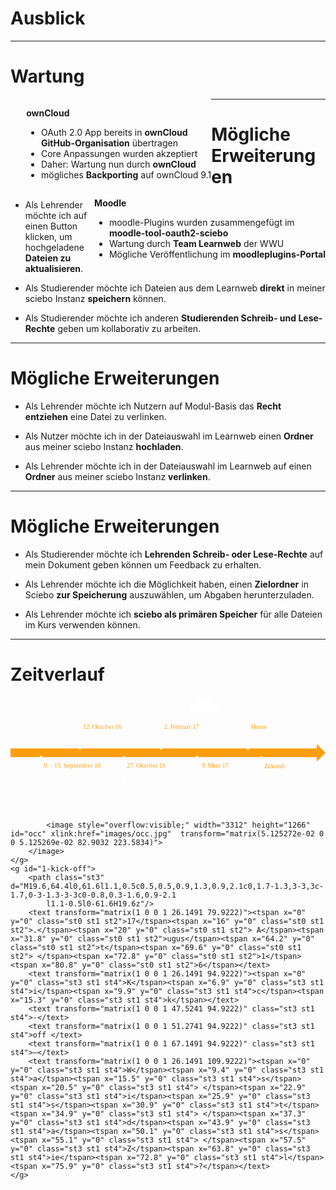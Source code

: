 <!-- .element: data-background-image="images/pixabay/photo-1210028.jpg" data-state="dim-background-light" -->
# Ausblick

---

# Wartung

<div style="text-align: left; float: left; padding-left:5%;">
  <p class="owncloud"><b>ownCloud</b></p>
  <ul>
    <li>OAuth 2.0 App bereits in <b>ownCloud <br> GitHub-Organisation</b> übertragen</li>
    <li>Core Anpassungen wurden akzeptiert</li>
		<li>Daher: Wartung nun durch <b>ownCloud</b></li>
		<li>mögliches <b>Backporting</b> auf ownCloud 9.1</li>
  </ul>
</div>

<div style="text-align: left; float: right;">
  <p class="moodle"><b>Moodle</b></p>
  <ul>
    <li>moodle-Plugins wurden zusammengefügt im <br> <b>moodle-tool-oauth2-sciebo</b></li>
		<li>Wartung durch <b>Team Learnweb</b> der WWU</li>
	<li>Mögliche Veröffentlichung im <b>moodleplugins-Portal</b></li>
  </ul>
</div>

---

# Mögliche Erweiterungen

* Als Lehrender möchte ich auf einen Button klicken, um hochgeladene **Dateien zu aktualisieren**.

* Als Studierender möchte ich Dateien aus dem Learnweb **direkt** in meiner sciebo Instanz **speichern** können.

* Als Studierender möchte ich anderen **Studierenden Schreib- und Lese-Rechte** geben um kollaborativ zu arbeiten.

---

# Mögliche Erweiterungen

* Als Lehrender möchte ich Nutzern auf Modul-Basis das **Recht entziehen** eine Datei zu verlinken.

* Als Nutzer möchte ich in der Dateiauswahl im Learnweb einen **Ordner** aus meiner sciebo Instanz **hochladen**.

* Als Lehrender möchte ich in der Dateiauswahl im Learnweb auf einen **Ordner** aus meiner sciebo Instanz **verlinken**.

---

# Mögliche Erweiterungen

* Als Studierender möchte ich **Lehrenden Schreib- oder Lese-Rechte** auf mein Dokument geben können um Feedback zu erhalten.

* Als Lehrender möchte ich die Möglichkeit haben, einen **Zielordner** in Sciebo **zur Speicherung** auszuwählen, um Abgaben herunterzuladen.

* Als Lehrender möchte ich **sciebo als primären Speicher** für alle Dateien im Kurs verwenden können.

---

<!-- .element: data-background-color="#20334d" -->
# Zeitverlauf

<svg version="1.1" xmlns="http://www.w3.org/2000/svg" xmlns:xlink="http://www.w3.org/1999/xlink" x="0px" y="0px" viewBox="0 0 789.1 288.5" xml:space="preserve">
	<style type="text/css">
		.st0{fill:#FD9E0F;}
		.st1{font-family:'SourceSansPro-Regular';}
		.st2{font-size:16px;}
		.st3{fill:#FFFFFF;}
		.st4{font-size:12px;}
	</style>
	<polygon id="zeitstrahl" class="st0" points="0,128.8 767.3,128.8 767.3,117.9 789.1,139.7 767.3,161.5 767.3,150.6 0,150.6 "/>
	<g id="8-zukunft" class="fragment" data-fragment-index="1">
		<text transform="matrix(1 0 0 1 635.4916 178.4447)"><tspan x="0" y="0" class="st0 st1 st2">Z</tspan><tspan x="8.5" y="0" class="st0 st1 st2">u</tspan><tspan x="17.3" y="0" class="st0 st1 st2">k</tspan><tspan x="25.2" y="0" class="st0 st1 st2">u</tspan><tspan x="33.9" y="0" class="st0 st1 st2">nft</tspan></text>
		<text transform="matrix(1 0 0 1 635.4916 193.4447)"><tspan x="0" y="0" class="st3 st1 st4">W</tspan><tspan x="9.4" y="0" class="st3 st1 st4">a</tspan><tspan x="15.5" y="0" class="st3 st1 st4">r</tspan><tspan x="19.6" y="0" class="st3 st1 st4">t</tspan><tspan x="23.6" y="0" class="st3 st1 st4">u</tspan><tspan x="30.1" y="0" class="st3 st1 st4">n</tspan><tspan x="36.8" y="0" class="st3 st1 st4">g </tspan><tspan x="45.2" y="0" class="st3 st1 st4">du</tspan><tspan x="58.3" y="0" class="st3 st1 st4">r</tspan><tspan x="62.4" y="0" class="st3 st1 st4">c</tspan><tspan x="67.9" y="0" class="st3 st1 st4">h</tspan><tspan x="74.4" y="0" class="st3 st1 st4"> </tspan></text>
		<text transform="matrix(1 0 0 1 712.2416 193.4447)"><tspan x="0" y="0" class="st3 st1 st4">ow</tspan><tspan x="15.1" y="0" class="st3 st1 st4">n</tspan><tspan x="21.7" y="0" class="st3 st1 st4">C</tspan><tspan x="28.5" y="0" class="st3 st1 st4">l</tspan><tspan x="31.5" y="0" class="st3 st1 st4">o</tspan><tspan x="38" y="0" class="st3 st1 st4">u</tspan><tspan x="44.5" y="0" class="st3 st1 st4">d</tspan></text>
		<text transform="matrix(1 0 0 1 635.4916 208.4447)" class="st3 st1 st4">u</text>
		<text transform="matrix(1 0 0 1 641.9916 208.4447)"><tspan x="0" y="0" class="st3 st1 st4">n</tspan><tspan x="6.6" y="0" class="st3 st1 st4">d</tspan><tspan x="13.3" y="0" class="st3 st1 st4"> </tspan><tspan x="15.6" y="0" class="st3 st1 st4">d</tspan><tspan x="22.3" y="0" class="st3 st1 st4">as</tspan><tspan x="33.4" y="0" class="st3 st1 st4"> </tspan></text>
		<text transform="matrix(1 0 0 1 677.7416 208.4447)"><tspan x="0" y="0" class="st3 st1 st4">L</tspan><tspan x="5.8" y="0" class="st3 st1 st4">e</tspan><tspan x="11.8" y="0" class="st3 st1 st4">a</tspan><tspan x="17.9" y="0" class="st3 st1 st4">r</tspan><tspan x="22" y="0" class="st3 st1 st4">n</tspan><tspan x="28.7" y="0" class="st3 st1 st4">w</tspan><tspan x="37.3" y="0" class="st3 st1 st4">e</tspan><tspan x="43.3" y="0" class="st3 st1 st4">b</tspan></text>
		<text transform="matrix(1 0 0 1 729.9916 208.4447)"><tspan x="0" y="0" class="st3 st1 st4">T</tspan><tspan x="6.4" y="0" class="st3 st1 st4">e</tspan><tspan x="12.4" y="0" class="st3 st1 st4">a</tspan><tspan x="18.5" y="0" class="st3 st1 st4">m</tspan></text>
		<path class="st3" d="M628.3,147.8c1.7,0,3,1.3,3,3c0,0.8-0.3,1.6-0.9,2.1l-1.1,0.5l0,61.5h-2l0-61.5l-1.1-0.5
			c-0.5-0.5-0.9-1.3-0.9-2.1C625.3,149.1,626.6,147.8,628.3,147.8z"/>
	</g>
	<g id="7-abschlusspraesentation">
		<path class="st3" d="M596.2,65.2l0,61.5l1.1,0.5c0.5,0.5,0.9,1.3,0.9,2.1c0,1.7-1.3,3-3,3c-1.7,0-3-1.3-3-3c0-0.8,0.3-1.6,0.9-2.1
			l1.1-0.5l0-61.5H596.2z"/>
		<text transform="matrix(1 0 0 1 602.4307 79.9222)"><tspan x="0" y="0" class="st0 st1 st2">H</tspan><tspan x="10.4" y="0" class="st0 st1 st2">e</tspan><tspan x="18.3" y="0" class="st0 st1 st2">u</tspan><tspan x="27" y="0" class="st0 st1 st2">t</tspan><tspan x="32.4" y="0" class="st0 st1 st2">e</tspan></text>
		<text transform="matrix(1 0 0 1 602.4307 94.9222)"><tspan x="0" y="0" class="st3 st1 st4">A</tspan><tspan x="6.5" y="0" class="st3 st1 st4">b</tspan><tspan x="13.1" y="0" class="st3 st1 st4">s</tspan><tspan x="18.1" y="0" class="st3 st1 st4">c</tspan><tspan x="23.6" y="0" class="st3 st1 st4">h</tspan><tspan x="30.1" y="0" class="st3 st1 st4">l</tspan><tspan x="33.1" y="0" class="st3 st1 st4">uss</tspan><tspan x="49.6" y="0" class="st3 st1 st4">pr</tspan><tspan x="60.4" y="0" class="st3 st1 st4">ä</tspan><tspan x="66.5" y="0" class="st3 st1 st4">s</tspan><tspan x="71.5" y="0" class="st3 st1 st4">e</tspan><tspan x="77.5" y="0" class="st3 st1 st4">n</tspan><tspan x="84.1" y="0" class="st3 st1 st4">t</tspan><tspan x="88.1" y="0" class="st3 st1 st4">a</tspan><tspan x="94.3" y="0" class="st3 st1 st4">t</tspan><tspan x="98.3" y="0" class="st3 st1 st4">i</tspan><tspan x="101.3" y="0" class="st3 st1 st4">on</tspan></text>
	</g>
	<g id="6-pull-request">
		<path class="st3" d="M467.3,147c1.7,0,3,1.3,3,3c0,0.8-0.3,1.6-0.9,2.1l-1.1,0.5l0,61.5h-2l0-61.5l-1.1-0.5
			c-0.5-0.5-0.9-1.3-0.9-2.1C464.3,148.4,465.7,147,467.3,147z"/>
		<text transform="matrix(1 0 0 1 479.3585 177.7174)" class="st0 st1 st2">9</text>
		<text transform="matrix(1 0 0 1 487.3585 177.7174)"><tspan x="0" y="0" class="st0 st1 st2">. </tspan><tspan x="7.2" y="0" class="st0 st1 st2">M</tspan><tspan x="18.8" y="0" class="st0 st1 st2">ä</tspan><tspan x="27" y="0" class="st0 st1 st2">rz</tspan><tspan x="39.3" y="0" class="st0 st1 st2"> </tspan><tspan x="42.5" y="0" class="st0 st1 st2">1</tspan><tspan x="50.5" y="0" class="st0 st1 st2">7</tspan></text>
		<text transform="matrix(1 0 0 1 479.3585 192.7174)"><tspan x="0" y="0" class="st3 st1 st4">A</tspan><tspan x="6.5" y="0" class="st3 st1 st4">nn</tspan><tspan x="19.7" y="0" class="st3 st1 st4">a</tspan><tspan x="25.8" y="0" class="st3 st1 st4">h</tspan><tspan x="32.4" y="0" class="st3 st1 st4">m</tspan><tspan x="42.3" y="0" class="st3 st1 st4">e</tspan><tspan x="48.3" y="0" class="st3 st1 st4"> </tspan><tspan x="50.7" y="0" class="st3 st1 st4">d</tspan><tspan x="57.3" y="0" class="st3 st1 st4">e</tspan><tspan x="63.3" y="0" class="st3 st1 st4">s</tspan><tspan x="68.3" y="0" class="st3 st1 st4"> </tspan><tspan x="70.7" y="0" class="st3 st1 st4">P</tspan><tspan x="77.6" y="0" class="st3 st1 st4">u</tspan><tspan x="84.1" y="0" class="st3 st1 st4">ll</tspan><tspan x="90.1" y="0" class="st3 st1 st4"> </tspan></text>
		<text transform="matrix(1 0 0 1 479.3585 207.7174)"><tspan x="0" y="0" class="st3 st1 st4">R</tspan><tspan x="6.9" y="0" class="st3 st1 st4">e</tspan><tspan x="12.9" y="0" class="st3 st1 st4">q</tspan><tspan x="19.5" y="0" class="st3 st1 st4">u</tspan><tspan x="26" y="0" class="st3 st1 st4">e</tspan><tspan x="32" y="0" class="st3 st1 st4">s</tspan><tspan x="37" y="0" class="st3 st1 st4">t</tspan><tspan x="41" y="0" class="st3 st1 st4">s</tspan></text>
	</g>
	<g id="5-oauth2-app">
		<path class="st3" d="M379,64.7l0,61.6l1.1,0.5c0.5,0.5,0.9,1.3,0.9,2.1c0,1.7-1.3,3-3,3c-1.7,0-3-1.3-3-3c0-0.8,0.3-1.6,0.9-2.1
			l1.1-0.5l0-61.6H379z"/>
		<text transform="matrix(1 0 0 1 385.1089 79.9222)" class="st0 st1 st2">2</text>
		<text transform="matrix(1 0 0 1 393.1089 79.9222)"><tspan x="0" y="0" class="st0 st1 st2">. </tspan><tspan x="7.2" y="0" class="st0 st1 st2">F</tspan><tspan x="15.1" y="0" class="st0 st1 st2">e</tspan><tspan x="23" y="0" class="st0 st1 st2">b</tspan><tspan x="31.9" y="0" class="st0 st1 st2">r</tspan><tspan x="37.4" y="0" class="st0 st1 st2">ua</tspan><tspan x="54.4" y="0" class="st0 st1 st2">r</tspan><tspan x="59.9" y="0" class="st0 st1 st2"> </tspan><tspan x="63.1" y="0" class="st0 st1 st2">1</tspan><tspan x="71.1" y="0" class="st0 st1 st2">7</tspan></text>
		<text transform="matrix(1 0 0 1 385.1089 94.9222)"><tspan x="0" y="0" class="st3 st1 st4">Ü</tspan><tspan x="7.6" y="0" class="st3 st1 st4">b</tspan><tspan x="14.3" y="0" class="st3 st1 st4">e</tspan><tspan x="20.3" y="0" class="st3 st1 st4">rg</tspan><tspan x="30.4" y="0" class="st3 st1 st4">a</tspan><tspan x="36.5" y="0" class="st3 st1 st4">n</tspan><tspan x="43.2" y="0" class="st3 st1 st4">g </tspan><tspan x="51.6" y="0" class="st3 st1 st4">d</tspan><tspan x="58.2" y="0" class="st3 st1 st4">e</tspan><tspan x="64.2" y="0" class="st3 st1 st4">r</tspan><tspan x="68.3" y="0" class="st3 st1 st4"> </tspan></text>
		<text transform="matrix(1 0 0 1 455.7339 94.9222)"><tspan x="0" y="0" class="st3 st1 st4">O</tspan><tspan x="7.9" y="0" class="st3 st1 st4">A</tspan><tspan x="14.4" y="0" class="st3 st1 st4">u</tspan><tspan x="20.9" y="0" class="st3 st1 st4">t</tspan><tspan x="24.9" y="0" class="st3 st1 st4">h</tspan></text>
		<text transform="matrix(1 0 0 1 489.4839 94.9222)"><tspan x="0" y="0" class="st3 st1 st4">2</tspan><tspan x="6" y="0" class="st3 st1 st4">.</tspan><tspan x="9" y="0" class="st3 st1 st4">0</tspan><tspan x="15" y="0" class="st3 st1 st4"> </tspan></text>
		<text transform="matrix(1 0 0 1 506.8589 94.9222)"><tspan x="0" y="0" class="st3 st1 st4">A</tspan><tspan x="6.5" y="0" class="st3 st1 st4">pp</tspan><tspan x="19.7" y="0" class="st3 st1 st4"> </tspan><tspan x="22.1" y="0" class="st3 st1 st4">i</tspan><tspan x="25.1" y="0" class="st3 st1 st4">n</tspan><tspan x="31.7" y="0" class="st3 st1 st4"> </tspan><tspan x="34.1" y="0" class="st3 st1 st4">d</tspan><tspan x="40.7" y="0" class="st3 st1 st4">i</tspan><tspan x="43.7" y="0" class="st3 st1 st4">e</tspan></text>
		<text transform="matrix(1 0 0 1 385.1089 109.9222)"><tspan x="0" y="0" class="st3 st1 st4">ow</tspan><tspan x="15.1" y="0" class="st3 st1 st4">n</tspan><tspan x="21.7" y="0" class="st3 st1 st4">C</tspan><tspan x="28.5" y="0" class="st3 st1 st4">l</tspan><tspan x="31.5" y="0" class="st3 st1 st4">o</tspan><tspan x="38" y="0" class="st3 st1 st4">u</tspan><tspan x="44.5" y="0" class="st3 st1 st4">d</tspan></text>
		<text transform="matrix(1 0 0 1 438.6089 109.9222)"><tspan x="0" y="0" class="st3 st1 st4">G</tspan><tspan x="7.4" y="0" class="st3 st1 st4">i</tspan><tspan x="10.4" y="0" class="st3 st1 st4">t</tspan><tspan x="14.4" y="0" class="st3 st1 st4">H</tspan><tspan x="22.1" y="0" class="st3 st1 st4">u</tspan><tspan x="28.6" y="0" class="st3 st1 st4">b</tspan></text>
		<text transform="matrix(1 0 0 1 476.2339 109.9222)"><tspan x="0" y="0" class="st3 st1 st4">O</tspan><tspan x="7.9" y="0" class="st3 st1 st4">rg</tspan><tspan x="18" y="0" class="st3 st1 st4">a</tspan><tspan x="24.2" y="0" class="st3 st1 st4">n</tspan><tspan x="30.8" y="0" class="st3 st1 st4">i</tspan><tspan x="33.8" y="0" class="st3 st1 st4">sa</tspan><tspan x="44.9" y="0" class="st3 st1 st4">t</tspan><tspan x="48.9" y="0" class="st3 st1 st4">i</tspan><tspan x="51.9" y="0" class="st3 st1 st4">on</tspan></text>
		<path id="owncloud-logo" class="st3" d="M483.3,0c-5.4,0-9.8,4.4-9.8,9.8c0,2.2,0.7,4.3,2,5.9c2.7-3.1,6.7-5.1,11.2-5.1
			c2.2,0,4.3,0.5,6.2,1.3c0.2-0.7,0.2-1.4,0.2-2.1C493.1,4.4,488.7,0,483.3,0L483.3,0z M470.5,4.5c-2.8,0-5.1,2.3-5.1,5.1
			c0,0.9,0.2,1.8,0.7,2.5c1.7-1,3.7-1.5,5.8-1.5c0.2,0,0.4,0,0.6,0c0-0.3,0-0.6,0-0.9c0-1.6,0.3-3.1,0.9-4.4
			C472.5,4.8,471.5,4.5,470.5,4.5L470.5,4.5z M494.7,8c-0.2,0-0.4,0-0.6,0c0.1,0.6,0.2,1.1,0.2,1.7c0,0.9-0.1,1.8-0.3,2.6
			c2.5,1.4,4.5,3.4,5.9,5.9c1.4-0.7,3-1.2,4.6-1.3C504,12,499.8,8,494.7,8L494.7,8z M486.7,11.7c-7.6,0-13.7,6.1-13.7,13.7
			c0,7.6,6.1,13.7,13.7,13.7c7.6,0,13.7-6.1,13.7-13.7C500.4,17.8,494.3,11.7,486.7,11.7 M471.8,11.7c-5.9,0-10.7,4.8-10.7,10.6
			c0,3.5,1.7,6.5,4.2,8.5c1.1-2.1,3.2-3.5,5.7-3.5c0.3,0,0.6,0,0.9,0.1c-0.1-0.7-0.1-1.3-0.1-2c0-3.3,1.1-6.3,2.9-8.8
			c-1.1-1.4-1.9-3-2.2-4.8C472.3,11.8,472.1,11.7,471.8,11.7L471.8,11.7z M505.2,18.1c-1.8,0-3.5,0.5-4.9,1.2
			c0.8,1.9,1.3,3.9,1.3,6.1c0,4.1-1.6,7.7-4.3,10.4c1.9,2.2,4.8,3.5,7.9,3.5c5.9,0,10.7-4.8,10.7-10.6
			C515.8,22.8,511.1,18.1,505.2,18.1L505.2,18.1z M460.1,19.5c-5.4,0-9.8,4.4-9.8,9.8s4.4,9.8,9.8,9.8c2.1,0,4-0.6,5.6-1.7
			c-0.7-1-1-2.2-1-3.5c0-0.7,0.1-1.3,0.3-1.9c-3-2.1-4.9-5.6-4.9-9.5c0-1,0.1-2,0.4-2.9C460.3,19.5,460.2,19.5,460.1,19.5L460.1,19.5
			z M517.8,27.9c-0.3,0-0.6,0-0.8,0.1c0,0.2,0,0.5,0,0.7c0,3.1-1.2,6-3.2,8.1c1,1.1,2.4,1.9,4.1,1.9c3,0,5.4-2.4,5.4-5.4
			C523.2,30.3,520.8,27.9,517.8,27.9L517.8,27.9z M471.1,28.5c-3,0-5.4,2.4-5.4,5.4c0,3,2.4,5.4,5.4,5.4c2.3,0,4.2-1.4,5-3.4
			c-1.9-1.9-3.3-4.4-3.9-7.2C471.9,28.5,471.5,28.5,471.1,28.5L471.1,28.5z M530.1,33v10.6h-5.6c-3.7,0-6.7,3-6.7,6.7
			c0,3.7,3,6.7,6.7,6.7h1.6h0.6c1.1,0,2.2-0.5,3-1.3c0.9-0.8,1.5-1.9,1.5-3.1c0-2.1,0-8.3,0-8.3v-0.3V33L530.1,33L530.1,33z
			 M478.6,37.8v14.7c0,2.5,2,4.5,4.5,4.5v-1.1c-1.9,0-3.4-1.5-3.4-3.4v-14C479.3,38.3,478.9,38,478.6,37.8 M467.4,39.1
			c-2,1.9-3.2,4.5-3.2,7.5c0,5.7,4.6,10.3,10.3,10.3v-1.1c-5.1,0-9.2-4.1-9.2-9.2c0-2.7,1.2-5.2,3.1-6.9
			C468.1,39.5,467.7,39.4,467.4,39.1L467.4,39.1z M454.3,43.5c-3.7,0-6.7,3-6.7,6.7v6.2h1.1v-6.2c0-3.1,2.5-5.6,5.6-5.6
			c3.1,0,5.6,2.5,5.6,5.6v6.2h1.1v-6.2C461,46.5,458,43.5,454.3,43.5z M491.7,43.6c-3.7,0-6.7,3-6.7,6.7c0,3.7,3,6.7,6.7,6.7
			c3.7,0,6.7-3,6.7-6.7C498.4,46.6,495.4,43.6,491.7,43.6 M417.3,43.6c-3.7,0-6.7,3-6.7,6.7c0,3.7,3,6.7,6.7,6.7c3.7,0,6.7-3,6.7-6.7
			C423.9,46.6,421,43.6,417.3,43.6 M427.3,44.1v8.3c0,2.5,2,4.5,4.5,4.5c1.7,0,3.2-0.9,3.9-2.3c0.8,1.4,2.2,2.3,3.9,2.3
			c2.5,0,4.5-2,4.5-4.5v-8.3H443v8.3c0,1.9-1.5,3.4-3.4,3.4c-1.9,0-3.4-1.5-3.4-3.4v-8.3h-1.1v8.3c0,1.9-1.5,3.4-3.4,3.4
			c-1.9,0-3.4-1.5-3.4-3.4v-8.3H427.3z M501.3,44.1v6.2c0,3.7,3,6.7,6.7,6.7c3.7,0,6.7-3,6.7-6.7v-6.2h-1.1v6.2
			c0,3.1-2.5,5.5-5.6,5.5c-3.1,0-5.6-2.5-5.6-5.5v-6.2H501.3L501.3,44.1z M491.7,44.7c3.1,0,5.6,2.5,5.6,5.6c0,3.1-2.5,5.6-5.6,5.6
			c-3.1,0-5.6-2.5-5.6-5.6C486.2,47.2,488.6,44.7,491.7,44.7 M524.5,44.7h5.6c0,0.7,0,5.8,0,7.7c0,0.9-0.5,1.7-1.2,2.4
			c-0.7,0.6-1.6,1-2.3,1h-2.2c-3.1,0-5.6-2.5-5.6-5.5C518.9,47.2,521.4,44.7,524.5,44.7L524.5,44.7z M417.3,44.7
			c3.1,0,5.6,2.5,5.6,5.5c0,3.1-2.5,5.5-5.6,5.5c-3.1,0-5.6-2.5-5.6-5.5C411.7,47.2,414.2,44.7,417.3,44.7"/>
	</g>
	<g id="4-beginn">
		<text transform="matrix(1 0 0 1 291.435 177.7174)"><tspan x="0" y="0" class="st0 st1 st2">27</tspan><tspan x="16" y="0" class="st0 st1 st2">.</tspan><tspan x="20" y="0" class="st0 st1 st2"> </tspan><tspan x="23.2" y="0" class="st0 st1 st2">O</tspan><tspan x="33.7" y="0" class="st0 st1 st2">k</tspan><tspan x="41.6" y="0" class="st0 st1 st2">to</tspan><tspan x="55.6" y="0" class="st0 st1 st2">b</tspan><tspan x="64.5" y="0" class="st0 st1 st2">e</tspan><tspan x="72.4" y="0" class="st0 st1 st2">r</tspan><tspan x="77.9" y="0" class="st0 st1 st2"> </tspan><tspan x="81.1" y="0" class="st0 st1 st2">1</tspan><tspan x="89.1" y="0" class="st0 st1 st2">6</tspan></text>
		<text transform="matrix(1 0 0 1 291.435 192.7174)"><tspan x="0" y="0" class="st3 st1 st4">B</tspan><tspan x="7" y="0" class="st3 st1 st4">e</tspan><tspan x="13" y="0" class="st3 st1 st4">g</tspan><tspan x="19" y="0" class="st3 st1 st4">i</tspan><tspan x="22" y="0" class="st3 st1 st4">nn</tspan><tspan x="35.3" y="0" class="st3 st1 st4"> </tspan><tspan x="37.6" y="0" class="st3 st1 st4">d</tspan><tspan x="44.3" y="0" class="st3 st1 st4">e</tspan><tspan x="50.3" y="0" class="st3 st1 st4">r </tspan><tspan x="56.8" y="0" class="st3 st1 st4">A</tspan><tspan x="63.3" y="0" class="st3 st1 st4">r</tspan><tspan x="67.4" y="0" class="st3 st1 st4">b</tspan><tspan x="74.1" y="0" class="st3 st1 st4">ei</tspan><tspan x="83.1" y="0" class="st3 st1 st4">t</tspan><tspan x="87.1" y="0" class="st3 st1 st4">sph</tspan><tspan x="105.2" y="0" class="st3 st1 st4">a</tspan><tspan x="111.3" y="0" class="st3 st1 st4">s</tspan><tspan x="116.3" y="0" class="st3 st1 st4">e</tspan></text>
		<path class="st3" d="M284.3,147.5c1.7,0,3,1.3,3,3c0,0.8-0.3,1.6-0.9,2.1l-1.1,0.5v61.5h-2v-61.5l-1.1-0.5
			c-0.5-0.5-0.9-1.3-0.9-2.1C281.3,148.9,282.7,147.5,284.3,147.5z"/>
	</g>
	<g id="3-seminarpraensentationen">
		<path class="st3" d="M174.7,64.4l0,61.6l1.1,0.5c0.5,0.5,0.9,1.3,0.9,2.1c0,1.7-1.3,3-3,3c-1.7,0-3-1.3-3-3c0-0.8,0.3-1.6,0.9-2.1
			l1.1-0.5l0-61.6H174.7z"/>
		<text transform="matrix(1 0 0 1 181.2204 79.9222)"><tspan x="0" y="0" class="st0 st1 st2">12</tspan><tspan x="16" y="0" class="st0 st1 st2">.</tspan><tspan x="20" y="0" class="st0 st1 st2"> </tspan><tspan x="23.2" y="0" class="st0 st1 st2">O</tspan><tspan x="33.7" y="0" class="st0 st1 st2">k</tspan><tspan x="41.6" y="0" class="st0 st1 st2">to</tspan><tspan x="55.6" y="0" class="st0 st1 st2">b</tspan><tspan x="64.5" y="0" class="st0 st1 st2">e</tspan><tspan x="72.4" y="0" class="st0 st1 st2">r</tspan><tspan x="77.9" y="0" class="st0 st1 st2"> </tspan><tspan x="81.1" y="0" class="st0 st1 st2">1</tspan><tspan x="89.1" y="0" class="st0 st1 st2">6</tspan></text>
		<text transform="matrix(1 0 0 1 181.2204 94.9222)"><tspan x="0" y="0" class="st3 st1 st4">S</tspan><tspan x="6.4" y="0" class="st3 st1 st4">emi</tspan><tspan x="25.4" y="0" class="st3 st1 st4">n</tspan><tspan x="32" y="0" class="st3 st1 st4">a</tspan><tspan x="38.1" y="0" class="st3 st1 st4">r</tspan><tspan x="42.3" y="0" class="st3 st1 st4">p</tspan><tspan x="48.9" y="0" class="st3 st1 st4">r</tspan><tspan x="53" y="0" class="st3 st1 st4">ä</tspan><tspan x="59.1" y="0" class="st3 st1 st4">s</tspan><tspan x="64.2" y="0" class="st3 st1 st4">e</tspan><tspan x="70.2" y="0" class="st3 st1 st4">n</tspan><tspan x="76.8" y="0" class="st3 st1 st4">t</tspan><tspan x="80.8" y="0" class="st3 st1 st4">a</tspan><tspan x="86.9" y="0" class="st3 st1 st4">t</tspan><tspan x="90.9" y="0" class="st3 st1 st4">i</tspan><tspan x="93.9" y="0" class="st3 st1 st4">o</tspan><tspan x="100.4" y="0" class="st3 st1 st4">n</tspan><tspan x="107.1" y="0" class="st3 st1 st4">e</tspan><tspan x="113" y="0" class="st3 st1 st4">n</tspan><tspan x="119.7" y="0" class="st3 st1 st4"> </tspan></text>
		<text transform="matrix(1 0 0 1 303.2204 94.9222)" class="st3 st1 st4">–</text>
		<text transform="matrix(1 0 0 1 181.2204 109.9222)"><tspan x="0" y="0" class="st3 st1 st4">G</tspan><tspan x="7.4" y="0" class="st3 st1 st4">r</tspan><tspan x="11.5" y="0" class="st3 st1 st4">u</tspan><tspan x="18" y="0" class="st3 st1 st4">n</tspan><tspan x="24.6" y="0" class="st3 st1 st4">d</tspan><tspan x="31.2" y="0" class="st3 st1 st4">l</tspan><tspan x="34.2" y="0" class="st3 st1 st4">e</tspan><tspan x="40.2" y="0" class="st3 st1 st4">g</tspan><tspan x="46.2" y="0" class="st3 st1 st4">e</tspan><tspan x="52.2" y="0" class="st3 st1 st4">n</tspan><tspan x="58.8" y="0" class="st3 st1 st4">d</tspan><tspan x="65.4" y="0" class="st3 st1 st4">e</tspan><tspan x="71.4" y="0" class="st3 st1 st4"> </tspan><tspan x="73.8" y="0" class="st3 st1 st4">E</tspan><tspan x="80.1" y="0" class="st3 st1 st4">n</tspan><tspan x="86.7" y="0" class="st3 st1 st4">t</tspan><tspan x="90.7" y="0" class="st3 st1 st4">s</tspan><tspan x="95.7" y="0" class="st3 st1 st4">c</tspan><tspan x="101.2" y="0" class="st3 st1 st4">h</tspan><tspan x="107.7" y="0" class="st3 st1 st4">ei</tspan><tspan x="116.7" y="0" class="st3 st1 st4">d</tspan><tspan x="123.3" y="0" class="st3 st1 st4">u</tspan><tspan x="129.8" y="0" class="st3 st1 st4">n</tspan><tspan x="136.4" y="0" class="st3 st1 st4">g</tspan><tspan x="142.4" y="0" class="st3 st1 st4">e</tspan><tspan x="148.4" y="0" class="st3 st1 st4">n</tspan></text>
	</g>
	<g id="2-occ">
		<text transform="matrix(1 0 0 1 83.5069 177.7174)"><tspan x="0" y="0" class="st0 st1 st2">9</tspan><tspan x="8" y="0" class="st0 st1 st2">. </tspan></text>
		<text transform="matrix(1 0 0 1 98.7569 177.7174)" class="st0 st1 st2">–</text>
		<text transform="matrix(1 0 0 1 109.6319 177.7174)"><tspan x="0" y="0" class="st0 st1 st2">15</tspan><tspan x="16" y="0" class="st0 st1 st2">.</tspan><tspan x="20" y="0" class="st0 st1 st2"> </tspan><tspan x="23.2" y="0" class="st0 st1 st2">S</tspan><tspan x="31.7" y="0" class="st0 st1 st2">e</tspan><tspan x="39.6" y="0" class="st0 st1 st2">p</tspan><tspan x="48.5" y="0" class="st0 st1 st2">t</tspan><tspan x="53.8" y="0" class="st0 st1 st2">e</tspan><tspan x="61.7" y="0" class="st0 st1 st2">mb</tspan><tspan x="83.9" y="0" class="st0 st1 st2">e</tspan><tspan x="91.8" y="0" class="st0 st1 st2">r</tspan><tspan x="97.3" y="0" class="st0 st1 st2"> </tspan><tspan x="100.5" y="0" class="st0 st1 st2">1</tspan><tspan x="108.5" y="0" class="st0 st1 st2">6</tspan></text>
		<text transform="matrix(1 0 0 1 83.5069 192.7174)"><tspan x="0" y="0" class="st3 st1 st4">o</tspan><tspan x="6.5" y="0" class="st3 st1 st4">C</tspan><tspan x="13.3" y="0" class="st3 st1 st4">C</tspan></text>
		<text transform="matrix(1 0 0 1 105.8819 192.7174)"><tspan x="0" y="0" class="st3 st1 st4">16</tspan><tspan x="12" y="0" class="st3 st1 st4"> </tspan></text>
		<text transform="matrix(1 0 0 1 120.2569 192.7174)" class="st3 st1 st4">–</text>
		<text transform="matrix(1 0 0 1 83.5069 207.7174)"><tspan x="0" y="0" class="st3 st1 st4">s</tspan><tspan x="5" y="0" class="st3 st1 st4">c</tspan><tspan x="10.5" y="0" class="st3 st1 st4">ie</tspan><tspan x="19.5" y="0" class="st3 st1 st4">b</tspan><tspan x="26.1" y="0" class="st3 st1 st4">o</tspan><tspan x="32.6" y="0" class="st3 st1 st4">@</tspan><tspan x="42.7" y="0" class="st3 st1 st4">L</tspan><tspan x="48.5" y="0" class="st3 st1 st4">e</tspan><tspan x="54.5" y="0" class="st3 st1 st4">a</tspan><tspan x="60.6" y="0" class="st3 st1 st4">r</tspan><tspan x="64.7" y="0" class="st3 st1 st4">n</tspan><tspan x="71.3" y="0" class="st3 st1 st4">w</tspan><tspan x="80" y="0" class="st3 st1 st4">e</tspan><tspan x="85.9" y="0" class="st3 st1 st4">b</tspan></text>
		<text transform="matrix(1 0 0 1 178.5068 207.7174)"><tspan x="0" y="0" class="st3 st1 st4">s</tspan><tspan x="5" y="0" class="st3 st1 st4">t</tspan><tspan x="9" y="0" class="st3 st1 st4">e</tspan><tspan x="15" y="0" class="st3 st1 st4">ll</tspan><tspan x="21" y="0" class="st3 st1 st4">t </tspan><tspan x="27.4" y="0" class="st3 st1 st4">s</tspan><tspan x="32.4" y="0" class="st3 st1 st4">i</tspan><tspan x="35.4" y="0" class="st3 st1 st4">c</tspan><tspan x="40.9" y="0" class="st3 st1 st4">h</tspan><tspan x="47.4" y="0" class="st3 st1 st4"> </tspan><tspan x="49.8" y="0" class="st3 st1 st4">v</tspan><tspan x="55.4" y="0" class="st3 st1 st4">or</tspan></text>
		<path class="st3" d="M76.2,147.2c1.7,0,3,1.3,3,3c0,0.8-0.3,1.6-0.9,2.1l-1.1,0.5v61.5h-2v-61.5l-1.1-0.5c-0.5-0.5-0.9-1.3-0.9-2.1
			C73.2,148.6,74.5,147.2,76.2,147.2z"/>

			<image style="overflow:visible;" width="3312" height="1266" id="occ" xlink:href="images/occ.jpg"  transform="matrix(5.125272e-02 0 0 5.125269e-02 82.9032 223.5834)">
		</image>
	</g>
	<g id="1-kick-off">
		<path class="st3" d="M19.6,64.4l0,61.6l1.1,0.5c0.5,0.5,0.9,1.3,0.9,2.1c0,1.7-1.3,3-3,3c-1.7,0-3-1.3-3-3c0-0.8,0.3-1.6,0.9-2.1
			l1.1-0.5l0-61.6H19.6z"/>
		<text transform="matrix(1 0 0 1 26.1491 79.9222)"><tspan x="0" y="0" class="st0 st1 st2">17</tspan><tspan x="16" y="0" class="st0 st1 st2">.</tspan><tspan x="20" y="0" class="st0 st1 st2"> A</tspan><tspan x="31.8" y="0" class="st0 st1 st2">ugus</tspan><tspan x="64.2" y="0" class="st0 st1 st2">t</tspan><tspan x="69.6" y="0" class="st0 st1 st2"> </tspan><tspan x="72.8" y="0" class="st0 st1 st2">1</tspan><tspan x="80.8" y="0" class="st0 st1 st2">6</tspan></text>
		<text transform="matrix(1 0 0 1 26.1491 94.9222)"><tspan x="0" y="0" class="st3 st1 st4">K</tspan><tspan x="6.9" y="0" class="st3 st1 st4">i</tspan><tspan x="9.9" y="0" class="st3 st1 st4">c</tspan><tspan x="15.3" y="0" class="st3 st1 st4">k</tspan></text>
		<text transform="matrix(1 0 0 1 47.5241 94.9222)" class="st3 st1 st4">-</text>
		<text transform="matrix(1 0 0 1 51.2741 94.9222)" class="st3 st1 st4">off </text>
		<text transform="matrix(1 0 0 1 67.1491 94.9222)" class="st3 st1 st4">–</text>
		<text transform="matrix(1 0 0 1 26.1491 109.9222)"><tspan x="0" y="0" class="st3 st1 st4">W</tspan><tspan x="9.4" y="0" class="st3 st1 st4">a</tspan><tspan x="15.5" y="0" class="st3 st1 st4">s</tspan><tspan x="20.5" y="0" class="st3 st1 st4"> </tspan><tspan x="22.9" y="0" class="st3 st1 st4">i</tspan><tspan x="25.9" y="0" class="st3 st1 st4">s</tspan><tspan x="30.9" y="0" class="st3 st1 st4">t</tspan><tspan x="34.9" y="0" class="st3 st1 st4"> </tspan><tspan x="37.3" y="0" class="st3 st1 st4">d</tspan><tspan x="43.9" y="0" class="st3 st1 st4">a</tspan><tspan x="50.1" y="0" class="st3 st1 st4">s</tspan><tspan x="55.1" y="0" class="st3 st1 st4"> </tspan><tspan x="57.5" y="0" class="st3 st1 st4">Z</tspan><tspan x="63.8" y="0" class="st3 st1 st4">ie</tspan><tspan x="72.8" y="0" class="st3 st1 st4">l</tspan><tspan x="75.9" y="0" class="st3 st1 st4">?</tspan></text>
	</g>
</svg>
